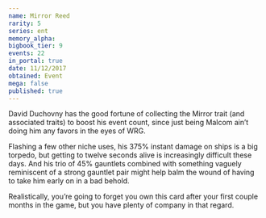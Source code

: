 ```yaml
---
name: Mirror Reed
rarity: 5
series: ent
memory_alpha:
bigbook_tier: 9
events: 22
in_portal: true
date: 11/12/2017
obtained: Event
mega: false
published: true
---
```


David Duchovny has the good fortune of collecting the Mirror trait (and associated traits) to boost his event count, since just being Malcom ain’t doing him any favors in the eyes of WRG. 

Flashing a few other niche uses, his 375% instant damage on ships is a big torpedo, but getting to twelve seconds alive is increasingly difficult these days. And his trio of 45% gauntlets combined with something vaguely reminiscent of a strong gauntlet pair might help balm the wound of having to take him early on in a bad behold. 

Realistically, you’re going to forget you own this card after your first couple months in the game, but you have plenty of company in that regard.
